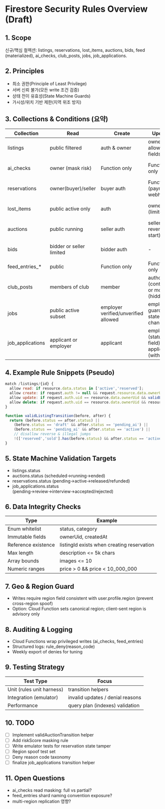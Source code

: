 # Firestore Security Rules Overview (Draft)

## 1. Scope
신규/핵심 컬렉션: listings, reservations, lost_items, auctions, bids, feed (materialized), ai_checks, club_posts, jobs, job_applications.

## 2. Principles
- 최소 권한(Principle of Least Privilege)
- 서버 신뢰 불가(모든 write 조건 검증)
- 상태 전이 유효성(State Machine Guards)
- 가시성/위치 기반 제한(지역 위조 방지)

## 3. Collections & Conditions (요약)
Collection | Read | Create | Update | Delete | Notes
----------|------|--------|--------|--------|------
listings | public filtered | auth & owner | owner & allowed fields | owner if draft | status transitions validate
ai_checks | owner (mask risk) | Function only | Function only | - | write via Cloud Function
reservations | owner(buyer)/seller | buyer auth | Function (payment webhook) | - | escrow integrity enforced
lost_items | public active only | auth | owner (limited) | owner if active | expiresAt set on create only
auctions | public running | seller auth | seller (no revert start) | seller if no bids | status start/end by Function
bids | bidder or seller limited | bidder auth | - | - | amount & maxAutoBid immutable
feed_entries_* | public | Function only | Function only | Function only | materialized indexes
club_posts | members of club | member | author (content) or mod (hidden) | author/mod | hidden flag only by mod/admin
jobs | public active subset | employer verified/unverified allowed | employer; guarded state changes | employer if draft | deadline immutable after active
job_applications | applicant or employer | applicant | employer (status field) or applicant (withdraw) | applicant (withdraw early) | status enum transitions

## 4. Example Rule Snippets (Pseudo)
```js
match /listings/{id} {
  allow read: if resource.data.status in ['active','reserved'];
  allow create: if request.auth != null && request.resource.data.ownerUid == request.auth.uid;
  allow update: if request.auth.uid == resource.data.ownerUid && validListingTransition(resource, request.resource);
  allow delete: if request.auth.uid == resource.data.ownerUid && resource.data.status == 'draft';
}
```

```js
function validListingTransition(before, after) {
  return (before.status == after.status) ||
    (before.status == 'draft' && after.status == 'pending_ai') ||
    (before.status == 'pending_ai' && after.status == 'active') ||
    // disallow reverse & illegal jumps
    !(['reserved','sold'].has(before.status) && after.status == 'active');
}
```

## 5. State Machine Validation Targets
- listings.status
- auctions.status (scheduled→running→ended)
- reservations.status (pending→active→released/refunded)
- job_applications.status (pending→review→interview→accepted/rejected)

## 6. Data Integrity Checks
Type | Example
----|--------
Enum whitelist | status, category
Immutable fields | ownerUid, createdAt
Reference existence | listingId exists when creating reservation
Max length | description <= 5k chars
Array bounds | images <= 10
Numeric ranges | price > 0 && price < 10_000_000

## 7. Geo & Region Guard
- Writes require region field consistent with user.profile.region (prevent cross-region spoof)
- Option: Cloud Function sets canonical region; client-sent region is advisory only

## 8. Auditing & Logging
- Cloud Functions wrap privileged writes (ai_checks, feed_entries)
- Structured logs: rule_deny(reason_code)
- Weekly export of denies for tuning

## 9. Testing Strategy
Test Type | Focus
---------|-----
Unit (rules unit harness) | transition helpers
Integration (emulator) | invalid updates / denial reasons
Performance | query plan (indexes) validation

## 10. TODO
- [ ] Implement validAuctionTransition helper
- [ ] Add riskScore masking rule
- [ ] Write emulator tests for reservation state tamper
- [ ] Region spoof test set
- [ ] Deny reason code taxonomy
- [ ] finalize job_applications transition helper

## 11. Open Questions
- ai_checks read masking: full vs partial?
- feed_entries shard naming convention exposure?
- multi-region replication 영향?
